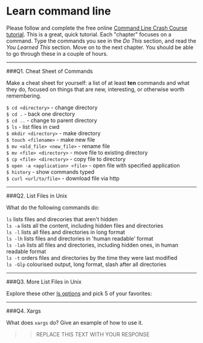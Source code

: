 # Learn command line

Please follow and complete the free online [Command Line Crash Course
tutorial](http://cli.learncodethehardway.org/book/). This is a great,
quick tutorial. Each "chapter" focuses on a command. Type the commands
you see in the _Do This_ section, and read the _You Learned This_
section. Move on to the next chapter. You should be able to go through
these in a couple of hours.

---

###Q1.  Cheat Sheet of Commands  

Make a cheat sheet for yourself: a list of at least **ten** commands and what they do, focused on things that are new, interesting, or otherwise worth remembering.

`$ cd <directory>` - change directory  
`$ cd .` - back one directory  
`$ cd ..` - change to parent directory  
`$ ls` - list files in cwd  
`$ mkdir <directory>` - make directory  
`$ touch <filename>` - make new file  
`$ mv <old_file> <new_file>` - rename file  
`$ mv <file> <directory>` - move file to existing directory  
`$ cp <file> <directory>` - copy file to directory  
`$ open -a <application> <file>` - open file with specified application  
`$ history` - show commands typed  
`$ curl <url/to/file>` - download file via http  

---

###Q2.  List Files in Unix   

What do the following commands do:  

`ls` lists files and direcories that aren't hidden  
`ls -a` lists all the content, including hidden files and directories  
`ls -l` lists all files and directories in long format  
`ls -lh` lists files and directories in 'human readable' format  
`ls -lah` lists all files and directories, including hidden ones, in human readable format  
`ls -t` orders files and directories by the time they were last modified  
`ls -Glp` colourised output, long format, slash after all directories  

---

###Q3.  More List Files in Unix  

Explore these other [ls options](http://www.techonthenet.com/unix/basic/ls.php) and pick 5 of your favorites:

> > 

---

###Q4.  Xargs   

What does `xargs` do? Give an example of how to use it.

> > REPLACE THIS TEXT WITH YOUR RESPONSE

 

